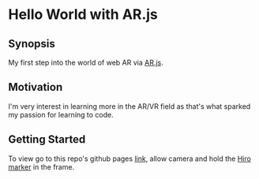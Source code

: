 # Hello World with AR.js

## Synopsis 
My first step into the world of web AR via [AR.js](https://github.com/jeromeetienne/AR.js).

## Motivation
I'm very interest in learning more in the AR/VR field as that's what sparked my passion for learning to code.

## Getting Started
To view go to this repo's github pages [link](https://julessep.github.io/AR.js-hello-world/), allow camera and hold the [Hiro marker](https://jeromeetienne.github.io/AR.js/data/images/HIRO.jpg) in the frame.



